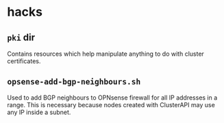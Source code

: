 # hacks

## `pki` dir

Contains resources which help manipulate anything to do with cluster certificates.

## `opsense-add-bgp-neighbours.sh`

Used to add BGP neighbours to OPNsense firewall for all IP addresses in a range. This is necessary because nodes created with ClusterAPI may use any IP inside a subnet.
